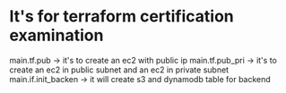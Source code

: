 # It's for terraform certification examination 
main.tf.pub -> it's to create an ec2 with public ip
main.tf.pub_pri -> it's to create an ec2 in public subnet and an ec2 in private subnet
main.if.init_backen -> it will create s3 and dynamodb table for backend
